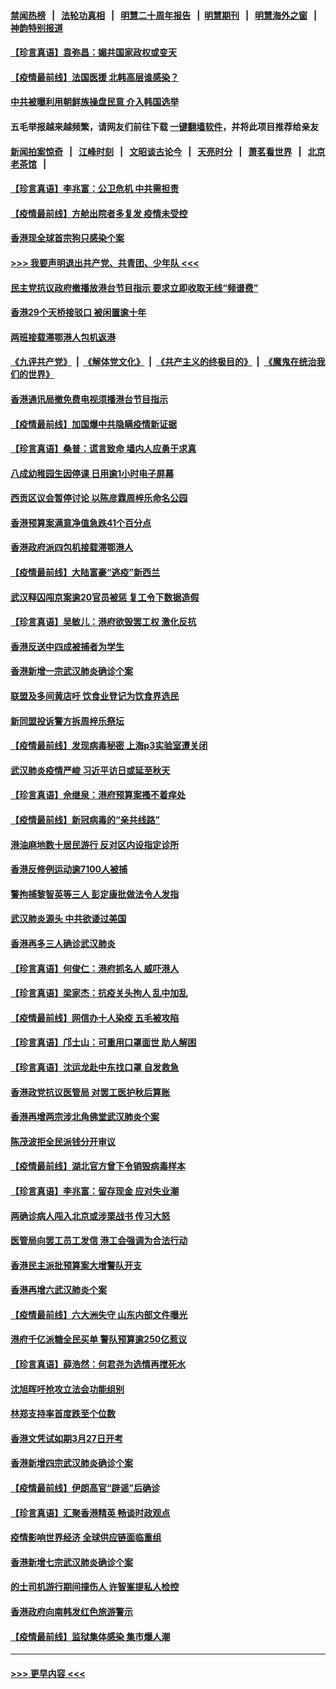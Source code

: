 #### [禁闻热榜](热点新闻.md?=0)  &nbsp;&nbsp;|&nbsp;&nbsp; [法轮功真相](https://github.com/gfw-breaker/truth/blob/master/README.md?=0) &nbsp;&nbsp;|&nbsp;&nbsp; [明慧二十周年报告](https://github.com/gfw-breaker/mh-reports/blob/master/README.md?=0) &nbsp;&nbsp;|&nbsp;&nbsp;[明慧期刊](https://github.com/gfw-breaker/mh-qikan) &nbsp;&nbsp;|&nbsp;&nbsp; [明慧海外之窗](https://github.com/gfw-breaker/mh-news/blob/master/README.md?=0) &nbsp;&nbsp;|&nbsp;&nbsp; [神韵特别报道](https://github.com/gfw-breaker/mh-news/blob/master/shenyun.md?=0)
#### [【珍言真语】袁弥昌：媚共国家政权或变天](../pages/nsc415/n11923199.md?t=03081332) 
#### [【疫情最前线】法国医援 北韩高层谁感染？](../pages/nsc415/n11920850.md?t=03081332) 
#### [中共被曝利用朝鲜族操盘民意 介入韩国选举](../pages/nsc415/n11921006.md?t=03081332) 
#### 五毛举报越来越频繁，请网友们前往下载 [一键翻墙软件](https://github.com/gfw-breaker/ssr-accounts)，并将此项目推荐给亲友
#### [新闻拍案惊奇](https://github.com/gfw-breaker/banned-news/blob/master/pages/link4.md) &nbsp;&nbsp;|&nbsp;&nbsp; [江峰时刻](https://github.com/gfw-breaker/banned-news/blob/master/pages/link4.md) &nbsp;&nbsp;|&nbsp;&nbsp; [文昭谈古论今](https://github.com/gfw-breaker/banned-news/blob/master/pages/link4.md) &nbsp;&nbsp;|&nbsp;&nbsp; [天亮时分](https://github.com/gfw-breaker/banned-news/blob/master/pages/link4.md) &nbsp;&nbsp;|&nbsp;&nbsp; [萧茗看世界](https://github.com/gfw-breaker/banned-news/blob/master/pages/link4.md) &nbsp;&nbsp;|&nbsp;&nbsp; [北京老茶馆](https://github.com/gfw-breaker/banned-news/blob/master/pages/link4.md) &nbsp;&nbsp;|&nbsp;&nbsp; 
#### [【珍言真语】李兆富：公卫危机 中共需担责](../pages/nsc415/n11920422.md?t=03081332) 
#### [【疫情最前线】方舱出院者多复发 疫情未受控](../pages/nsc415/n11918637.md?t=03081332) 
#### [香港现全球首宗狗只感染个案](../pages/nsc415/n11918710.md?t=03081332) 
#### [>>> 我要声明退出共产党、共青团、少年队 <<<](https://github.com/begood0513/goodnews/blob/master/quit/letter.md) 
#### [民主党抗议政府撤播放港台节目指示 要求立即收取无线“频谱费”](../pages/nsc415/n11918681.md?t=03081332) 
#### [香港29个天桥接驳口 被闲置逾十年](../pages/nsc415/n11918654.md?t=03081332) 
#### [两班接载滞鄂港人包机返港](../pages/nsc415/n11915855.md?t=03081332) 
#### [《九评共产党》](https://github.com/begood0513/9ping.md/blob/master/README.md) &nbsp;|&nbsp; [《解体党文化》](../../../../jtdwh.md/blob/master/README.md)  &nbsp;|&nbsp; [《共产主义的终极目的》](../../../../gczydzjmd.md/blob/master/README.md) &nbsp;|&nbsp; [《魔鬼在统治我们的世界》](../../../../mgztzwmdsj.md/blob/master/README.md) 
#### [香港通讯局撤免费电视须播港台节目指示](../pages/nsc415/n11915831.md?t=03081332) 
#### [【疫情最前线】加国爆中共隐瞒疫情新证据](../pages/nsc415/n11915482.md?t=03081332) 
#### [【珍言真语】桑普：谎言致命 墙内人应勇于求真](../pages/nsc415/n11915169.md?t=03081332) 
#### [八成幼稚园生因停课 日用逾1小时电子屏幕](../pages/nsc415/n11913263.md?t=03081332) 
#### [西贡区议会暂停讨论 以陈彦霖周梓乐命名公园](../pages/nsc415/n11913248.md?t=03081332) 
#### [香港预算案满意净值急跌41个百分点](../pages/nsc415/n11913236.md?t=03081332) 
#### [香港政府派四包机接载滞鄂港人](../pages/nsc415/n11913211.md?t=03081332) 
#### [【疫情最前线】大陆富豪“逃疫”新西兰](../pages/nsc415/n11913160.md?t=03081332) 
#### [武汉释囚闯京案逾20官员被惩 复工令下数据造假](../pages/nsc415/n11912743.md?t=03081332) 
#### [【珍言真语】吴敏儿：港府欲毁罢工权 激化反抗](../pages/nsc415/n11912457.md?t=03081332) 
#### [香港反送中四成被捕者为学生](../pages/nsc415/n11910730.md?t=03081332) 
#### [香港新增一宗武汉肺炎确诊个案](../pages/nsc415/n11910724.md?t=03081332) 
#### [联盟及多间黄店吁 饮食业登记为饮食界选民](../pages/nsc415/n11910718.md?t=03081332) 
#### [新同盟投诉警方拆周梓乐祭坛](../pages/nsc415/n11910707.md?t=03081332) 
#### [【疫情最前线】发现病毒秘密 上海p3实验室遭关闭](../pages/nsc415/n11910640.md?t=03081332) 
#### [武汉肺炎疫情严峻 习近平访日或延至秋天](../pages/nsc415/n11910570.md?t=03081332) 
#### [【珍言真语】佘继泉：港府预算案搔不着痒处](../pages/nsc415/n11910011.md?t=03081332) 
#### [【疫情最前线】新冠病毒的“亲共线路”](../pages/nsc415/n11907734.md?t=03081332) 
#### [港油麻地数十居民游行 反对区内设指定诊所](../pages/nsc415/n11907900.md?t=03081332) 
#### [香港反修例运动逾7100人被捕](../pages/nsc415/n11907922.md?t=03081332) 
#### [警拘捕黎智英等三人 彭定康批做法令人发指](../pages/nsc415/n11907905.md?t=03081332) 
#### [武汉肺炎源头 中共欲诿过美国](../pages/nsc415/n11907665.md?t=03081332) 
#### [香港再多三人确诊武汉肺炎](../pages/nsc415/n11907846.md?t=03081332) 
#### [【珍言真语】何俊仁：港府抓名人 威吓港人](../pages/nsc415/n11907561.md?t=03081332) 
#### [【珍言真语】梁家杰：抗疫关头拘人 乱中加乱](../pages/nsc415/n11907444.md?t=03081332) 
#### [【疫情最前线】网信办十人染疫 五毛被攻陷](../pages/nsc415/n11903757.md?t=03081332) 
#### [【珍言真语】邝士山：可重用口罩面世 助人解困](../pages/nsc415/n11903875.md?t=03081332) 
#### [【珍言真语】沈运龙赴中东找口罩 自发救急](../pages/nsc415/n11903291.md?t=03081332) 
#### [香港政党抗议医管局 对罢工医护秋后算账](../pages/nsc415/n11901746.md?t=03081332) 
#### [香港再增两宗涉北角佛堂武汉肺炎个案](../pages/nsc415/n11901737.md?t=03081332) 
#### [陈茂波拒全民派钱分开审议](../pages/nsc415/n11901672.md?t=03081332) 
#### [【疫情最前线】湖北官方曾下令销毁病毒样本](../pages/nsc415/n11901518.md?t=03081332) 
#### [【珍言真语】李兆富：留存现金 应对失业潮](../pages/nsc415/n11901448.md?t=03081332) 
#### [两确诊病人闯入北京或涉栗战书 传习大怒](../pages/nsc415/n11901180.md?t=03081332) 
#### [医管局向罢工员工发信 港工会强调为合法行动](../pages/nsc415/n11898870.md?t=03081332) 
#### [香港民主派批预算案大增警队开支](../pages/nsc415/n11898813.md?t=03081332) 
#### [香港再增六武汉肺炎个案](../pages/nsc415/n11898843.md?t=03081332) 
#### [【疫情最前线】六大洲失守 山东内部文件曝光](../pages/nsc415/n11898455.md?t=03081332) 
#### [港府千亿派糖全民买单 警队预算逾250亿惹议](../pages/nsc415/n11898608.md?t=03081332) 
#### [【珍言真语】薛浩然：何君尧为选情再搅死水](../pages/nsc415/n11898269.md?t=03081332) 
#### [沈旭晖吁抢攻立法会功能组别](../pages/nsc415/n11896084.md?t=03081332) 
#### [林郑支持率首度跌至个位数](../pages/nsc415/n11896058.md?t=03081332) 
#### [香港文凭试如期3月27日开考](../pages/nsc415/n11896055.md?t=03081332) 
#### [香港新增四宗武汉肺炎确诊个案](../pages/nsc415/n11896040.md?t=03081332) 
#### [【疫情最前线】伊朗高官“辟谣”后确诊](../pages/nsc415/n11895902.md?t=03081332) 
#### [【珍言真语】汇聚香港精英 畅谈时政观点](../pages/nsc415/n11895733.md?t=03081332) 
#### [疫情影响世界经济 全球供应链面临重组](../pages/nsc415/n11895634.md?t=03081332) 
#### [香港新增七宗武汉肺炎确诊个案](../pages/nsc415/n11893498.md?t=03081332) 
#### [的士司机游行期间撞伤人 许智峯提私人检控](../pages/nsc415/n11893483.md?t=03081332) 
#### [香港政府向南韩发红色旅游警示](../pages/nsc415/n11893398.md?t=03081332) 
#### [【疫情最前线】监狱集体感染 集市爆人潮](../pages/nsc415/n11893181.md?t=03081332) 

----
#### [ >>> 更早内容 <<< ](../indexes/nsc415-earlier.md)
